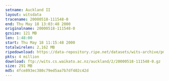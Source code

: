 ```yaml
---
setname: Auckland II
layout: witsdata
tracename: 20000518-111548-0
end: Thu May 18 13:03:48 2000
originalname: 20000518-111548-0
gzsize: 121 MB
len: 1:48:00
start: Thu May 18 11:15:48 2000
totalwirelen: 2,162 MB
ripedownload: https://data-repository.ripe.net/datasets/wits-archive/pma/long/auck/2//20000518-111548-0.gz
pkts: 4 million
download: ftp://wits.cs.waikato.ac.nz/auckland/2/20000518-111548-0.gz
size: 291 MB
md5: 4fce893ec380c79ed5aa7b7df402c42d
---
```

